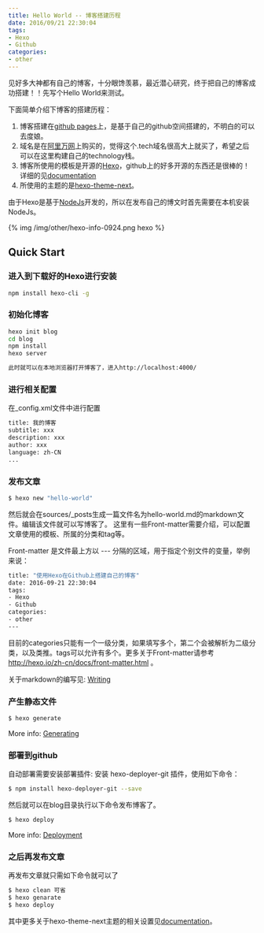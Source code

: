 ```yaml
---
title: Hello World -- 博客搭建历程
date: 2016/09/21 22:30:04
tags:
- Hexo
- Github
categories:
- other
---
```


见好多大神都有自己的博客，十分眼馋羡慕，最近潜心研究，终于把自己的博客成功搭建！！先写个Hello World来测试。

下面简单介绍下博客的搭建历程：
1. 博客搭建在[github pages](https://pages.github.com/)上，是基于自己的github空间搭建的，不明白的可以去度娘。
2. 域名是在[阿里万网](https://wanwang.aliyun.com/domain/)上购买的，觉得这个.tech域名很高大上就买了，希望之后可以在这里构建自己的technology栈。
3. 博客所使用的模板是开源的[Hexo](https://hexo.io/)，github上的好多开源的东西还是很棒的！详细的见[documentation](https://hexo.io/docs/)
4. 所使用的主题的是[hexo-theme-next](https://github.com/iissnan/hexo-theme-next)。

由于Hexo是基于[NodeJs](http://nodejs.cn/)开发的，所以在发布自己的博文时首先需要在本机安装NodeJs。

{% img /img/other/hexo-info-0924.png hexo %}

<!-- more -->

## Quick Start

### 进入到下载好的Hexo进行安装

``` bash
npm install hexo-cli -g
```

### 初始化博客

``` bash
hexo init blog
cd blog
npm install
hexo server

此时就可以在本地浏览器打开博客了，进入http://localhost:4000/
```

### 进行相关配置

在_config.xml文件中进行配置

``` bash
title: 我的博客
subtitle: xxx
description: xxx
author: xxx
language: zh-CN
...
```

### 发布文章

``` bash
$ hexo new "hello-world"
```

然后就会在sources/_posts生成一篇文件名为hello-world.md的markdown文件。编辑该文件就可以写博客了。
这里有一些Front-matter需要介绍，可以配置文章使用的模板、所属的分类和tag等。

Front-matter 是文件最上方以 --- 分隔的区域，用于指定个别文件的变量，举例来说：

``` bash
title: "使用Hexo在Github上搭建自己的博客"
date: 2016-09-21 22:30:04
tags:
- Hexo
- Github
categories:
- other
---
```

目前的categories只能有一个一级分类，如果填写多个，第二个会被解析为二级分类，以及类推。tags可以允许有多个。更多关于Front-matter请参考 http://hexo.io/zh-cn/docs/front-matter.html 。

关于markdown的编写见: [Writing](https://hexo.io/docs/writing.html)

### 产生静态文件

``` bash
$ hexo generate
```

More info: [Generating](https://hexo.io/docs/generating.html)

### 部署到github

自动部署需要安装部署插件:
安装 hexo-deployer-git 插件，使用如下命令：

``` bash
$ npm install hexo-deployer-git --save
```

然后就可以在blog目录执行以下命令发布博客了。

``` bash
$ hexo deploy
```

More info: [Deployment](https://hexo.io/docs/deployment.html)

### 之后再发布文章

再发布文章就只需如下命令就可以了

``` bash
$ hexo clean 可省
$ hexo genarate
$ hexo deploy
```

其中更多关于hexo-theme-next主题的相关设置见[documentation](http://theme-next.iissnan.com)。